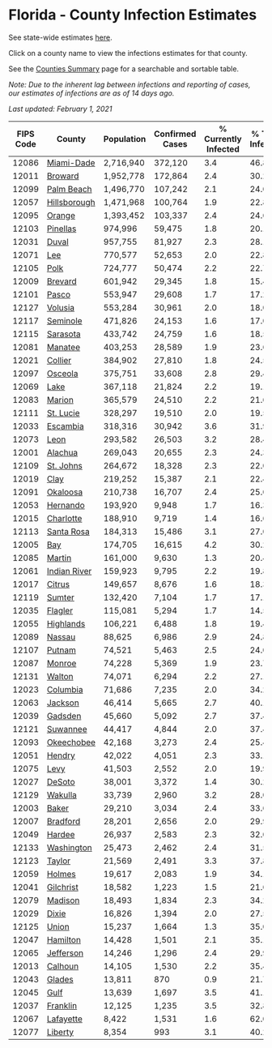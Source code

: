 # Florida - County Infection Estimates

See state-wide estimates [here](/infections/us-fl).

Click on a county name to view the infections estimates for that county.

See the [Counties Summary](/infections/summary-counties) page for a searchable and sortable table.

*Note: Due to the inherent lag between infections and reporting of cases, our estimates of infections are as of 14 days ago.*

*Last updated: February 1, 2021*

|   FIPS Code |                       County |   Population |   Confirmed Cases |   % Currently Infected |   % Total Infected |
|-------------|------------------------------|--------------|-------------------|------------------------|--------------------|
|       12086 |     [Miami-Dade](miami-dade) |    2,716,940 |           372,120 |                    3.4 |               46.8 |
|       12011 |           [Broward](broward) |    1,952,778 |           172,864 |                    2.4 |               30.2 |
|       12099 |     [Palm Beach](palm-beach) |    1,496,770 |           107,242 |                    2.1 |               24.0 |
|       12057 | [Hillsborough](hillsborough) |    1,471,968 |           100,764 |                    1.9 |               22.8 |
|       12095 |             [Orange](orange) |    1,393,452 |           103,337 |                    2.4 |               24.6 |
|       12103 |         [Pinellas](pinellas) |      974,996 |            59,475 |                    1.8 |               20.1 |
|       12031 |               [Duval](duval) |      957,755 |            81,927 |                    2.3 |               28.1 |
|       12071 |                   [Lee](lee) |      770,577 |            52,653 |                    2.0 |               22.8 |
|       12105 |                 [Polk](polk) |      724,777 |            50,474 |                    2.2 |               22.7 |
|       12009 |           [Brevard](brevard) |      601,942 |            29,345 |                    1.8 |               15.4 |
|       12101 |               [Pasco](pasco) |      553,947 |            29,608 |                    1.7 |               17.2 |
|       12127 |           [Volusia](volusia) |      553,284 |            30,961 |                    2.0 |               18.0 |
|       12117 |         [Seminole](seminole) |      471,826 |            24,153 |                    1.6 |               17.0 |
|       12115 |         [Sarasota](sarasota) |      433,742 |            24,759 |                    1.6 |               18.5 |
|       12081 |           [Manatee](manatee) |      403,253 |            28,589 |                    1.9 |               23.6 |
|       12021 |           [Collier](collier) |      384,902 |            27,810 |                    1.8 |               24.5 |
|       12097 |           [Osceola](osceola) |      375,751 |            33,608 |                    2.8 |               29.4 |
|       12069 |                 [Lake](lake) |      367,118 |            21,824 |                    2.2 |               19.1 |
|       12083 |             [Marion](marion) |      365,579 |            24,510 |                    2.2 |               21.6 |
|       12111 |       [St. Lucie](st.-lucie) |      328,297 |            19,510 |                    2.0 |               19.5 |
|       12033 |         [Escambia](escambia) |      318,316 |            30,942 |                    3.6 |               31.9 |
|       12073 |                 [Leon](leon) |      293,582 |            26,503 |                    3.2 |               28.4 |
|       12001 |           [Alachua](alachua) |      269,043 |            20,655 |                    2.3 |               24.3 |
|       12109 |       [St. Johns](st.-johns) |      264,672 |            18,328 |                    2.3 |               22.0 |
|       12019 |                 [Clay](clay) |      219,252 |            15,387 |                    2.1 |               22.4 |
|       12091 |         [Okaloosa](okaloosa) |      210,738 |            16,707 |                    2.4 |               25.0 |
|       12053 |         [Hernando](hernando) |      193,920 |             9,948 |                    1.7 |               16.3 |
|       12015 |       [Charlotte](charlotte) |      188,910 |             9,719 |                    1.4 |               16.6 |
|       12113 |     [Santa Rosa](santa-rosa) |      184,313 |            15,486 |                    3.1 |               27.0 |
|       12005 |                   [Bay](bay) |      174,705 |            16,615 |                    4.2 |               30.2 |
|       12085 |             [Martin](martin) |      161,000 |             9,630 |                    1.3 |               20.4 |
|       12061 | [Indian River](indian-river) |      159,923 |             9,795 |                    2.2 |               19.8 |
|       12017 |             [Citrus](citrus) |      149,657 |             8,676 |                    1.6 |               18.3 |
|       12119 |             [Sumter](sumter) |      132,420 |             7,104 |                    1.7 |               17.1 |
|       12035 |           [Flagler](flagler) |      115,081 |             5,294 |                    1.7 |               14.5 |
|       12055 |       [Highlands](highlands) |      106,221 |             6,488 |                    1.8 |               19.4 |
|       12089 |             [Nassau](nassau) |       88,625 |             6,986 |                    2.9 |               24.8 |
|       12107 |             [Putnam](putnam) |       74,521 |             5,463 |                    2.5 |               24.0 |
|       12087 |             [Monroe](monroe) |       74,228 |             5,369 |                    1.9 |               23.7 |
|       12131 |             [Walton](walton) |       74,071 |             6,294 |                    2.2 |               27.1 |
|       12023 |         [Columbia](columbia) |       71,686 |             7,235 |                    2.0 |               34.2 |
|       12063 |           [Jackson](jackson) |       46,414 |             5,665 |                    2.7 |               40.1 |
|       12039 |           [Gadsden](gadsden) |       45,660 |             5,092 |                    2.7 |               37.4 |
|       12121 |         [Suwannee](suwannee) |       44,417 |             4,844 |                    2.0 |               37.4 |
|       12093 |     [Okeechobee](okeechobee) |       42,168 |             3,273 |                    2.4 |               25.4 |
|       12051 |             [Hendry](hendry) |       42,022 |             4,051 |                    2.3 |               33.1 |
|       12075 |                 [Levy](levy) |       41,503 |             2,552 |                    2.0 |               19.9 |
|       12027 |             [DeSoto](desoto) |       38,001 |             3,372 |                    1.4 |               30.2 |
|       12129 |           [Wakulla](wakulla) |       33,739 |             2,960 |                    3.2 |               28.0 |
|       12003 |               [Baker](baker) |       29,210 |             3,034 |                    2.4 |               33.6 |
|       12007 |         [Bradford](bradford) |       28,201 |             2,656 |                    2.0 |               29.9 |
|       12049 |             [Hardee](hardee) |       26,937 |             2,583 |                    2.3 |               32.0 |
|       12133 |     [Washington](washington) |       25,473 |             2,462 |                    2.4 |               31.5 |
|       12123 |             [Taylor](taylor) |       21,569 |             2,491 |                    3.3 |               37.8 |
|       12059 |             [Holmes](holmes) |       19,617 |             2,083 |                    1.9 |               34.1 |
|       12041 |       [Gilchrist](gilchrist) |       18,582 |             1,223 |                    1.5 |               21.6 |
|       12079 |           [Madison](madison) |       18,493 |             1,834 |                    2.3 |               34.2 |
|       12029 |               [Dixie](dixie) |       16,826 |             1,394 |                    2.0 |               27.5 |
|       12125 |               [Union](union) |       15,237 |             1,664 |                    1.3 |               35.0 |
|       12047 |         [Hamilton](hamilton) |       14,428 |             1,501 |                    2.1 |               35.1 |
|       12065 |       [Jefferson](jefferson) |       14,246 |             1,296 |                    2.4 |               29.9 |
|       12013 |           [Calhoun](calhoun) |       14,105 |             1,530 |                    2.2 |               35.4 |
|       12043 |             [Glades](glades) |       13,811 |               870 |                    0.9 |               21.7 |
|       12045 |                 [Gulf](gulf) |       13,639 |             1,697 |                    3.5 |               41.1 |
|       12037 |         [Franklin](franklin) |       12,125 |             1,235 |                    3.5 |               32.8 |
|       12067 |       [Lafayette](lafayette) |        8,422 |             1,531 |                    1.6 |               62.0 |
|       12077 |           [Liberty](liberty) |        8,354 |               993 |                    3.1 |               40.2 |